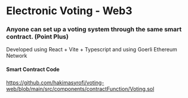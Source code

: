 # Electronic Voting - Web3

### Anyone can set up a voting system through the same smart contract. (Point Plus)

Developed using React + Vite + Typescript and using Goerli Ethereum Network

#### Smart Contract Code

https://github.com/hakimasyrofi/voting-web/blob/main/src/components/contractFunction/Voting.sol
